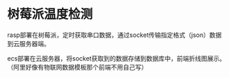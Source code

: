 #  树莓派温度检测


rasp部署在树莓派，定时获取串口数据，通过socket传输指定格式（json）数据到云服务器端。

ecs部署在云服务器，将socket获取到的数据存储到数据库中，前端折线图展示。（阿里好像有物联网数据模板那个前端不用自己写）
